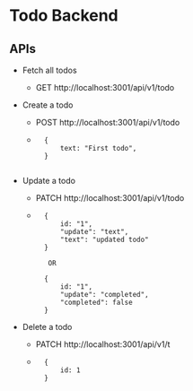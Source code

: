 # Todo Backend

## APIs

- Fetch all todos

  - GET http://localhost:3001/api/v1/todo

- Create a todo

  - POST http://localhost:3001/api/v1/todo
  - ```
      {
          text: "First todo",
      }
    ```

  ```

  ```

- Update a todo

  - PATCH http://localhost:3001/api/v1/todo
  - ```
      {
          id: "1",
          "update": "text",
          "text": "updated todo"
      }

       OR

      {
          id: "1",
          "update": "completed",
          "completed": false
      }
    ```

* Delete a todo

  - PATCH http://localhost:3001/api/v1/t
  - ```
      {
          id: 1
      }
    ```
